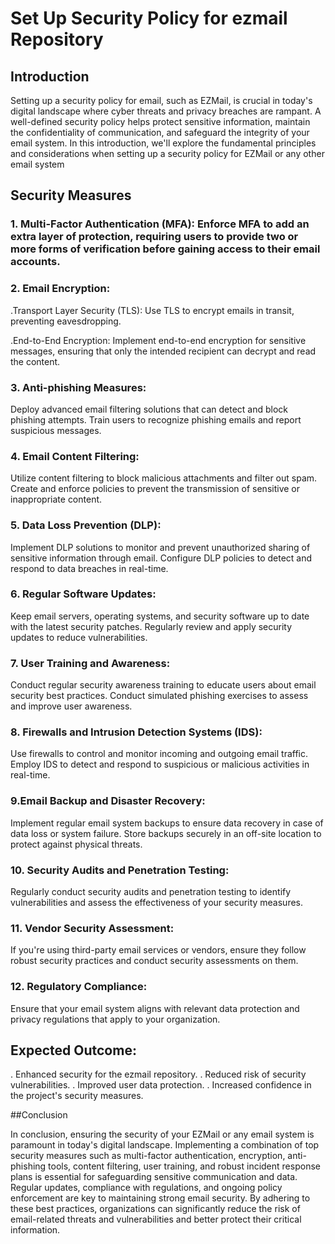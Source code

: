 # Set Up Security Policy for ezmail Repository

## Introduction

Setting up a security policy for email, such as EZMail, is crucial in today's digital landscape where cyber threats and privacy breaches are rampant. A well-defined security policy helps protect sensitive information, maintain the confidentiality of communication, and safeguard the integrity of your email system. In this introduction, we'll explore the fundamental principles and considerations when setting up a security policy for EZMail or any other email system

## Security Measures

### 1. Multi-Factor Authentication (MFA): Enforce MFA to add an extra layer of protection, requiring users to provide two or more forms of verification before gaining access to their email accounts.

### 2. Email Encryption:

.Transport Layer Security (TLS): Use TLS to encrypt emails in transit, preventing eavesdropping.

.End-to-End Encryption: Implement end-to-end encryption for sensitive messages, ensuring that only the intended recipient can decrypt and read the content.

### 3. Anti-phishing Measures:

Deploy advanced email filtering solutions that can detect and block phishing attempts.
Train users to recognize phishing emails and report suspicious messages.

### 4. Email Content Filtering:

Utilize content filtering to block malicious attachments and filter out spam.
Create and enforce policies to prevent the transmission of sensitive or inappropriate content.

### 5. Data Loss Prevention (DLP):

Implement DLP solutions to monitor and prevent unauthorized sharing of sensitive information through email.
Configure DLP policies to detect and respond to data breaches in real-time.

### 6. Regular Software Updates:

Keep email servers, operating systems, and security software up to date with the latest security patches.
Regularly review and apply security updates to reduce vulnerabilities.

### 7. User Training and Awareness:

Conduct regular security awareness training to educate users about email security best practices.
Conduct simulated phishing exercises to assess and improve user awareness.

### 8. Firewalls and Intrusion Detection Systems (IDS):

Use firewalls to control and monitor incoming and outgoing email traffic.
Employ IDS to detect and respond to suspicious or malicious activities in real-time.

### 9.Email Backup and Disaster Recovery:

Implement regular email system backups to ensure data recovery in case of data loss or system failure.
Store backups securely in an off-site location to protect against physical threats.

### 10. Security Audits and Penetration Testing:

Regularly conduct security audits and penetration testing to identify vulnerabilities and assess the effectiveness of your security measures.

### 11. Vendor Security Assessment:

If you're using third-party email services or vendors, ensure they follow robust security practices and conduct security assessments on them.

### 12. Regulatory Compliance:

Ensure that your email system aligns with relevant data protection and privacy regulations that apply to your organization.

## Expected Outcome:

. Enhanced security for the ezmail repository.
. Reduced risk of security vulnerabilities.
. Improved user data protection.
. Increased confidence in the project's security measures.

##Conclusion

In conclusion, ensuring the security of your EZMail or any email system is paramount in today's digital landscape. Implementing a combination of top security measures such as multi-factor authentication, encryption, anti-phishing tools, content filtering, user training, and robust incident response plans is essential for safeguarding sensitive communication and data. Regular updates, compliance with regulations, and ongoing policy enforcement are key to maintaining strong email security. By adhering to these best practices, organizations can significantly reduce the risk of email-related threats and vulnerabilities and better protect their critical information.


